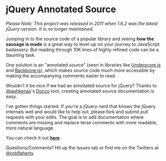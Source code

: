 # jQuery Annotated Source
*Please Note: This project was released in 2011 when 1.6.2 was the latest jQuery version. It is no longer maintained.*

Jumping in to the source code of a popular library and seeing **how the sausage is made** is a great way to level-up on your journey to JavaScript badassery. But reading through 10K lines of highly refined code can be a daunting task.

One solution is an "annotated source" (seen in libraries like [Underscore.js](http://documentcloud.github.com/underscore/docs/underscore.html) and [Backbone.js](http://documentcloud.github.com/backbone/docs/backbone.html)), which makes source code much more accessible by making the accompanying comments easier to read.

Wouldn't it be nice if we had an annotated source for jQuery? Thanks to [@jashkenas](https://github.com/jashkenas)'s [Docco](http://jashkenas.github.com/docco/) tool, creating annotated source documentation is easy.

I've gotten things started. If you're a jQuery nerd that knows the jQuery internals well and would like to help out, please fork and submit pull requests with your edits. The goal is to add documentation where comments are missing and replace terse comments with more readable, more natural language.

You can check it out **[here](https://robflaherty.github.io/jquery-annotated-source/)**.

Questions/Comments? Hit up the Issues tab or find me on the Twitters at [@robflaherty](http://twitter.com/robflaherty).
